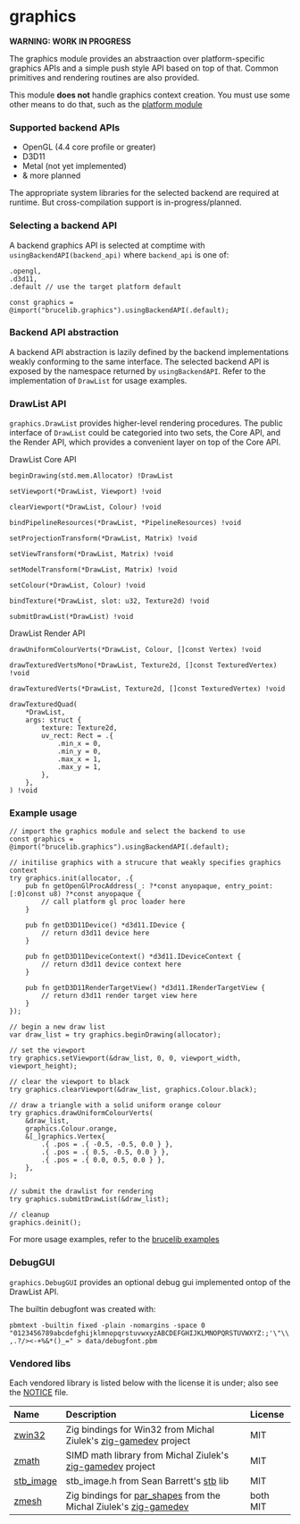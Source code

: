 # graphics
**WARNING: WORK IN PROGRESS**

The graphics module provides an abstraaction over platform-specific graphics APIs and a simple push style API based on top of that. Common primitives and rendering routines are also provided.

This module **does not** handle graphics context creation. You must use some other means to do that, such as the [platform module](https://github.com/hazeycode/brucelib/tree/main/modules/platform)

### Supported backend APIs
- OpenGL (4.4 core profile or greater)
- D3D11
- Metal (not yet implemented)
- & more planned

The appropriate system libraries for the selected backend are required at runtime. But cross-compilation support is in-progress/planned.


### Selecting a backend API

A backend graphics API is selected at comptime with `usingBackendAPI(backend_api)` where `backend_api` is one of:

```zig
.opengl,
.d3d11,
.default // use the target platform default
```


```zig
const graphics = @import("brucelib.graphics").usingBackendAPI(.default);
```


### Backend API abstraction

A backend API abstraction is lazily defined by the backend implementations weakly conforming to the same interface. The selected backend API is exposed by the namespace returned by `usingBackendAPI`. Refer to the implementation of `DrawList` for usage examples.


### DrawList API

`graphics.DrawList` provides higher-level rendering procedures. The public interface of `DrawList` could be categoried into two sets, the Core API, and the Render API, which provides a convenient layer on top of the Core API.

DrawList Core API

```zig
beginDrawing(std.mem.Allocator) !DrawList

setViewport(*DrawList, Viewport) !void

clearViewport(*DrawList, Colour) !void

bindPipelineResources(*DrawList, *PipelineResources) !void

setProjectionTransform(*DrawList, Matrix) !void

setViewTransform(*DrawList, Matrix) !void

setModelTransform(*DrawList, Matrix) !void

setColour(*DrawList, Colour) !void

bindTexture(*DrawList, slot: u32, Texture2d) !void

submitDrawList(*DrawList) !void
```

DrawList Render API

```zig
drawUniformColourVerts(*DrawList, Colour, []const Vertex) !void

drawTexturedVertsMono(*DrawList, Texture2d, []const TexturedVertex) !void

drawTexturedVerts(*DrawList, Texture2d, []const TexturedVertex) !void

drawTexturedQuad(
    *DrawList,
    args: struct {
        texture: Texture2d,
        uv_rect: Rect = .{
            .min_x = 0,
            .min_y = 0,
            .max_x = 1,
            .max_y = 1,
        },
    },
) !void

```


### Example usage
```zig
// import the graphics module and select the backend to use
const graphics = @import("brucelib.graphics").usingBackendAPI(.default);

// initilise graphics with a strucure that weakly specifies graphics context
try graphics.init(allocator, .{
    pub fn getOpenGlProcAddress(_: ?*const anyopaque, entry_point: [:0]const u8) ?*const anyopaque {
        // call platform gl proc loader here
    }

    pub fn getD3D11Device() *d3d11.IDevice {
        // return d3d11 device here
    }

    pub fn getD3D11DeviceContext() *d3d11.IDeviceContext {
        // return d3d11 device context here
    }

    pub fn getD3D11RenderTargetView() *d3d11.IRenderTargetView {
        // return d3d11 render target view here
    }
});

// begin a new draw list
var draw_list = try graphics.beginDrawing(allocator);

// set the viewport
try graphics.setViewport(&draw_list, 0, 0, viewport_width, viewport_height);

// clear the viewport to black
try graphics.clearViewport(&draw_list, graphics.Colour.black);

// draw a triangle with a solid uniform orange colour
try graphics.drawUniformColourVerts(
    &draw_list,
    graphics.Colour.orange,
    &[_]graphics.Vertex{
        .{ .pos = .{ -0.5, -0.5, 0.0 } },
        .{ .pos = .{ 0.5, -0.5, 0.0 } },
        .{ .pos = .{ 0.0, 0.5, 0.0 } },
    },
);

// submit the drawlist for rendering
try graphics.submitDrawList(&draw_list);

// cleanup
graphics.deinit();
```
For more usage examples, refer to the [brucelib examples](https://github.com/hazeycode/brucelib/tree/main/examples)


### DebugGUI

`graphics.DebugGUI` provides an optional debug gui implemented ontop of the DrawList API.

The builtin debugfont was created with:

`pbmtext -builtin fixed -plain -nomargins -space 0 "0123456789abcdefghijklmnopqrstuvwxyzABCDEFGHIJKLMNOPQRSTUVWXYZ:;'\"\\,.?/><-+%&*()_=" > data/debugfont.pbm
`


### Vendored libs

Each vendored library is listed below with the license it is under; also see the [NOTICE](NOTICE) file.

| Name | Description | License |
| :--- | :---------- | :------ |
| [zwin32](https://github.com/michal-z/zig-gamedev/tree/main/libs/zwin32) | Zig bindings for Win32 from Michal Ziulek's [zig-gamedev](https://github.com/michal-z/zig-gamedev) project | MIT |
| [zmath](https://github.com/michal-z/zig-gamedev/tree/main/libs/zmath) | SIMD math library from Michal Ziulek's [zig-gamedev](https://github.com/michal-z/zig-gamedev) project | MIT |
| [stb_image](https://github.com/nothings/stb/blob/master/stb_image.h) | stb_image.h from Sean Barrett's [stb](https://github.com/nothings/stb) lib | MIT |
| [zmesh](https://github.com/michal-z/zig-gamedev/tree/main/libs/zmesh) | Zig bindings for [par_shapes](https://github.com/prideout/par/blob/master/par_shapes.h) from the Michal Ziulek's [zig-gamedev](https://github.com/michal-z/zig-gamedev) | both MIT |

